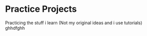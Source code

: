 # Practice Projects
Practicing the stuff i learn (Not my original ideas and i use tutorials)
ghhdfghh
